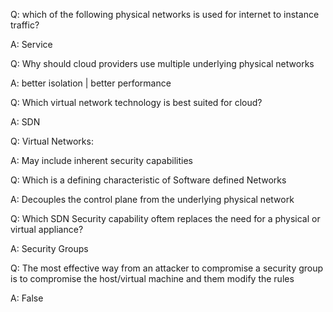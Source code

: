 
Q: which of the following physical networks is used for internet to instance traffic?

A: Service


Q: Why should cloud providers use multiple underlying physical networks 

A: better isolation | better performance


Q: Which virtual network technology is best suited for cloud?

A: SDN


Q: Virtual Networks:

A: May include inherent security capabilities


Q: Which is a defining characteristic of Software defined Networks

A: Decouples the control plane from the underlying physical network


Q: Which SDN Security capability oftem replaces the need for a physical or virtual appliance?

A: Security Groups


Q: The most effective way from an attacker to compromise a security group is to compromise the host/virtual machine and them modify the rules

A: False
